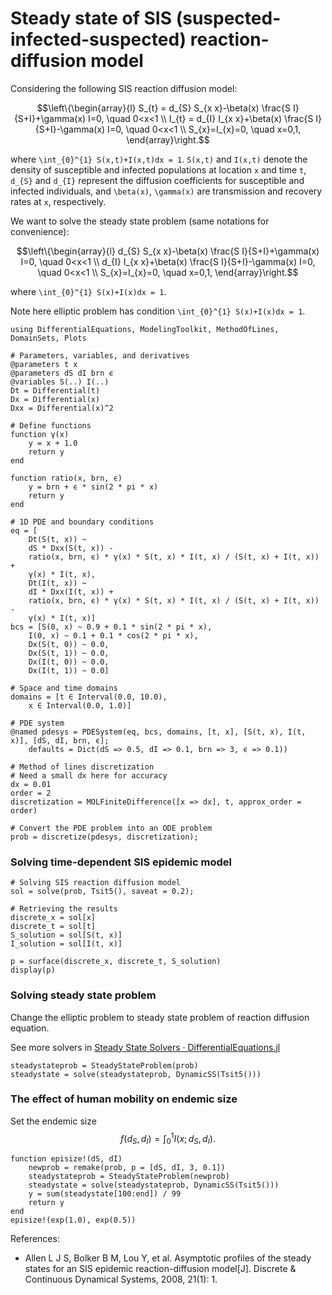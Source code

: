 # Steady state of SIS (suspected-infected-suspected) reaction-diffusion  model

Considering the following SIS reaction diffusion model:

```math
\left\{\begin{array}{l}
S_{t} = d_{S} S_{x x}-\beta(x) \frac{S I}{S+I}+\gamma(x) I=0, \quad 0<x<1 \\
I_{t} = d_{I} I_{x x}+\beta(x) \frac{S I}{S+I}-\gamma(x) I=0, \quad 0<x<1 \\
S_{x}=I_{x}=0, \quad x=0,1,
\end{array}\right.
```

where ``\int_{0}^{1} S(x,t)+I(x,t)dx = 1``. ``S(x,t)`` and ``I(x,t)``  denote the density of susceptible and  infected  populations at location ``x`` and time ``t``,  ``d_{S}`` and ``d_{I}`` represent the  diffusion coefficients for susceptible and infected  individuals, and  ``\beta(x)``, ``\gamma(x)`` are transmission  and recovery rates at ``x``, respectively.

We want to solve the steady state problem (same notations for convenience):

```math
\left\{\begin{array}{l}
d_{S} S_{x x}-\beta(x) \frac{S I}{S+I}+\gamma(x) I=0, \quad 0<x<1 \\
d_{I} I_{x x}+\beta(x) \frac{S I}{S+I}-\gamma(x) I=0, \quad 0<x<1 \\
S_{x}=I_{x}=0, \quad x=0,1,
\end{array}\right.
```

where ``\int_{0}^{1} S(x)+I(x)dx = 1``.

Note here elliptic problem has condition ``\int_{0}^{1} S(x)+I(x)dx = 1``.

```@example sispde
using DifferentialEquations, ModelingToolkit, MethodOfLines, DomainSets, Plots

# Parameters, variables, and derivatives
@parameters t x
@parameters dS dI brn ϵ
@variables S(..) I(..)
Dt = Differential(t)
Dx = Differential(x)
Dxx = Differential(x)^2

# Define functions
function γ(x)
    y = x + 1.0
    return y
end

function ratio(x, brn, ϵ)
    y = brn + ϵ * sin(2 * pi * x)
    return y
end

# 1D PDE and boundary conditions
eq = [
    Dt(S(t, x)) ~
    dS * Dxx(S(t, x)) -
    ratio(x, brn, ϵ) * γ(x) * S(t, x) * I(t, x) / (S(t, x) + I(t, x)) +
    γ(x) * I(t, x),
    Dt(I(t, x)) ~
    dI * Dxx(I(t, x)) +
    ratio(x, brn, ϵ) * γ(x) * S(t, x) * I(t, x) / (S(t, x) + I(t, x)) -
    γ(x) * I(t, x)]
bcs = [S(0, x) ~ 0.9 + 0.1 * sin(2 * pi * x),
    I(0, x) ~ 0.1 + 0.1 * cos(2 * pi * x),
    Dx(S(t, 0)) ~ 0.0,
    Dx(S(t, 1)) ~ 0.0,
    Dx(I(t, 0)) ~ 0.0,
    Dx(I(t, 1)) ~ 0.0]

# Space and time domains
domains = [t ∈ Interval(0.0, 10.0),
    x ∈ Interval(0.0, 1.0)]

# PDE system
@named pdesys = PDESystem(eq, bcs, domains, [t, x], [S(t, x), I(t, x)], [dS, dI, brn, ϵ];
    defaults = Dict(dS => 0.5, dI => 0.1, brn => 3, ϵ => 0.1))

# Method of lines discretization
# Need a small dx here for accuracy
dx = 0.01
order = 2
discretization = MOLFiniteDifference([x => dx], t, approx_order = order)

# Convert the PDE problem into an ODE problem
prob = discretize(pdesys, discretization);
```

### Solving time-dependent SIS epidemic model

```@example sispde
# Solving SIS reaction diffusion model
sol = solve(prob, Tsit5(), saveat = 0.2);

# Retrieving the results
discrete_x = sol[x]
discrete_t = sol[t]
S_solution = sol[S(t, x)]
I_solution = sol[I(t, x)]

p = surface(discrete_x, discrete_t, S_solution)
display(p)
```

### Solving steady state problem

Change the elliptic problem to steady state problem of reaction diffusion equation.

See more solvers in [Steady State Solvers · DifferentialEquations.jl](https://docs.sciml.ai/DiffEqDocs/stable/solvers/steady_state_solve/)

```@example sispde
steadystateprob = SteadyStateProblem(prob)
steadystate = solve(steadystateprob, DynamicSS(Tsit5()))
```

### The effect of human mobility on endemic size

Set the endemic size
$$f(d_{S},d_{I}) = \int_{0}^{1}I(x;d_{S},d_{I}).$$

```@example sispde
function episize!(dS, dI)
    newprob = remake(prob, p = [dS, dI, 3, 0.1])
    steadystateprob = SteadyStateProblem(newprob)
    steadystate = solve(steadystateprob, DynamicSS(Tsit5()))
    y = sum(steadystate[100:end]) / 99
    return y
end
episize!(exp(1.0), exp(0.5))
```

References:

  - Allen L J S, Bolker B M, Lou Y, et al. Asymptotic profiles of the steady states for an SIS epidemic reaction-diffusion model[J]. Discrete & Continuous Dynamical Systems, 2008, 21(1): 1.
